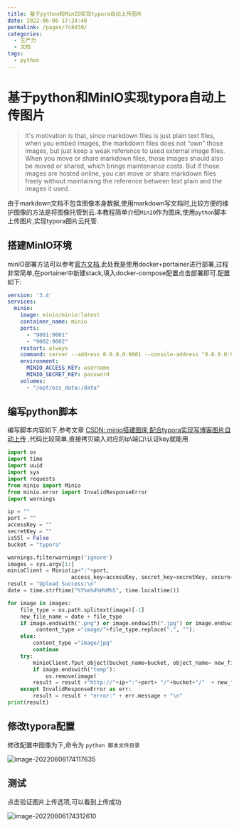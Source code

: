 ```yaml
---
title: 基于python和MinIO实现typora自动上传图片
date: 2022-06-06 17:24:40
permalink: /pages/7c8d39/
categories:
  - 生产力
  - 文档
tags:
  - python
---
```


# 基于python和MinIO实现typora自动上传图片

> It's motivation is that, since markdown files is just plain text files, when you embed images, the markdown files does not “own” those images, but just keep a weak reference to used external image files. When you move or share markdown files, those images should also be moved or shared, which brings maintenance costs. But if those images are hosted online, you can move or share markdown files freely without maintaining the reference between text plain and the images it used.

由于markdown文档不包含图像本身数据,使用markdown写文档时,比较方便的维护图像的方法是将图像托管到云.本教程简单介绍`MinIO`作为图床,使用`python`脚本上传图片,实现typora图片云托管.

## 搭建MinIO环境

minIO部署方法可以参考[官方文档](http://docs.minio.org.cn/minio/baremetal/tutorials/minio-installation.html),此处我是使用docker+portainer进行部署,过程非常简单,在portainer中新建stack,填入docker-compose配置点击部署即可.配置如下:

```yaml
version: '3.4'
services:
  minio:
    image: minio/minio:latest
    container_name: minio
    ports:
      - "9001:9001"
      - "9002:9002"
    restart: always
    command: server --address 0.0.0.0:9001 --console-address "0.0.0.0:9002" /data
    environment:
      MINIO_ACCESS_KEY: username
      MINIO_SECRET_KEY: password
    volumes:
      - "/opt/oss_data:/data"

```

## 编写python脚本

编写脚本内容如下,参考文章 [CSDN: minio搭建图床 配合typora实现写博客图片自动上传](https://blog.csdn.net/qq_35628698/article/details/123253191) ,代码比较简单,直接拷贝输入对应的ip\端口\认证key就能用

```python
import os
import time
import uuid
import sys
import requests
from minio import Minio
from minio.error import InvalidResponseError
import warnings

ip = ""
port = ""
accessKey = ""
secretKey = ""
isSSl = False
bucket = "typora"

warnings.filterwarnings('ignore')
images = sys.argv[1:]
minioClient = Minio(ip+":"+port,
                    access_key=accessKey, secret_key=secretKey, secure=isSSl)
result = "Upload Success:\n"
date = time.strftime("%Y%m%d%H%M%S", time.localtime())

for image in images:
    file_type = os.path.splitext(image)[-1]
    new_file_name = date + file_type
    if image.endswith(".png") or image.endswith(".jpg") or image.endswith(".gif"):
         content_type ="image/"+file_type.replace(".", "");
    else:
        content_type ="image/jpg"
        continue
    try:
        minioClient.fput_object(bucket_name=bucket, object_name= new_file_name, file_path=image,content_type=content_type)
        if image.endswith("temp"):
            os.remove(image)
        result = result +"http://"+ip+":"+port+ "/"+bucket+"/"  + new_file_name + "\n"
    except InvalidResponseError as err:
        result = result + "error:" + err.message + "\n"
print(result)

```

## 修改typora配置

修改配置中图像为下,命令为 `python 脚本文件目录`

![image-20220606174117635](http://47.105.133.117:9001/typora/20220606174120.png)

## 测试

点击验证图片上传选项,可以看到上传成功

![image-20220606174312610](http://47.105.133.117:9001/typora/20220606174313.png)
